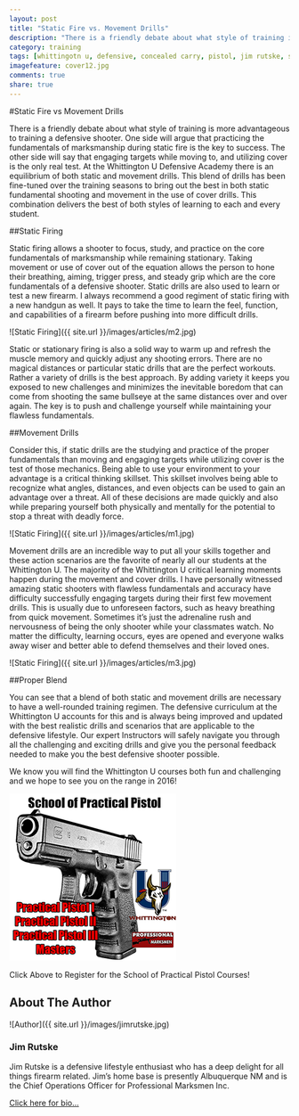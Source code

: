 ```yaml
---
layout: post
title: "Static Fire vs. Movement Drills"
description: "There is a friendly debate about what style of training is more advantageous..."
category: training
tags: [whittingotn u, defensive, concealed carry, pistol, jim rutske, static fire, movement drills]
imagefeature: cover12.jpg
comments: true
share: true
---
```

#Static Fire vs Movement Drills

There is a friendly debate about what style of training is more advantageous to training a defensive shooter. One side will argue that practicing the fundamentals of marksmanship during static fire is the key to success. The other side will say that engaging targets while moving to, and utilizing cover is the only real test. At the Whittington U Defensive Academy there is an equilibrium of both static and movement drills. This blend of drills has been fine-tuned over the training seasons to bring out the best in both static fundamental shooting and movement in the use of cover drills. This combination delivers the best of both styles of learning to each and every student. 

##Static Firing

Static firing allows a shooter to focus, study, and practice on the core fundamentals of marksmanship while remaining stationary. Taking movement or use of cover out of the equation allows the person to hone their breathing, aiming, trigger press, and steady grip which are the core fundamentals of a defensive shooter. Static drills are also used to learn or test a new firearm. I always recommend a good regiment of static firing with a new handgun as well. It pays to take the time to learn the feel, function, and capabilities of a firearm before pushing into more difficult drills. 

![Static Firing]({{ site.url }}/images/articles/m2.jpg)

Static or stationary firing is also a solid way to warm up and refresh the muscle memory and quickly adjust any shooting errors. There are no magical distances or particular static drills that are the perfect workouts. Rather a variety of drills is the best approach. By adding variety it keeps you exposed to new challenges and minimizes the inevitable boredom that can come from shooting the same bullseye at the same distances over and over again. The key is to push and challenge yourself while maintaining your flawless fundamentals. 

##Movement Drills

Consider this, if static drills are the studying and practice of the proper fundamentals than moving and engaging targets while utilizing cover is the test of those mechanics. Being able to use your environment to your advantage is a critical thinking skillset. This skillset involves being able to recognize what angles, distances, and even objects can be used to gain an advantage over a threat. All of these decisions are made quickly and also while preparing yourself both physically and mentally for the potential to stop a threat with deadly force. 

![Static Firing]({{ site.url }}/images/articles/m1.jpg)

Movement drills are an incredible way to put all your skills together and these action scenarios are the favorite of nearly all our students at the Whittington U. The majority of the Whittington U critical learning moments happen during the movement and cover drills. I have personally witnessed amazing static shooters with flawless fundamentals and accuracy have difficulty successfully engaging targets during their first few movement drills. This is usually due to unforeseen factors, such as heavy breathing from quick movement. Sometimes it’s just the adrenaline rush and nervousness of being the only shooter while your classmates watch. No matter the difficulty, learning occurs, eyes are opened and everyone walks away wiser and better able to defend themselves and their loved ones. 

![Static Firing]({{ site.url }}/images/articles/m3.jpg)

##Proper Blend

You can see that a blend of both static and movement drills are necessary to have a well-rounded training regimen. The defensive curriculum at the Whittington U accounts for this and is always being improved and updated with the best realistic drills and scenarios that are applicable to the defensive lifestyle. Our expert Instructors will safely navigate you through all the challenging and exciting drills and give you the personal feedback needed to make you the best defensive shooter possible. 

We know you will find the Whittington U courses both fun and challenging and we hope to see you on the range in 2016!

<a href="http://nrawc.goemerchant-stores.com/Practical-Pistol_c_50.html" target="_blank">
<img src="/images/pp-1300.png" width="300" height="300" alt="WU School of Practical Pistol">
</a>

Click Above to Register for the School of Practical Pistol Courses!

## About The Author

![Author]({{ site.url }}/images/jimrutske.jpg)

### Jim Rutske 

Jim Rutske is a defensive lifestyle enthusiast who has a deep delight for all things firearm related. Jim’s home base is presently Albuquerque NM and is the Chief Operations Officer for Professional Marksmen Inc.  

[Click here for bio...](http://professionalmarksmen.com/jim_rutske/)
